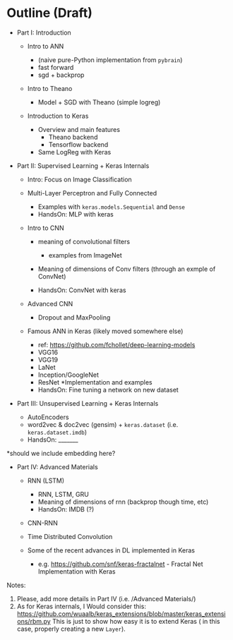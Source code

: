 # Outline (Draft)

- Part I: Introduction

    - Intro to ANN 
        - (naive pure-Python implementation from `pybrain`)
        - fast forward
        - sgd + backprop
    - Intro to Theano
        - Model + SGD with Theano (simple logreg) 
        
    - Introduction to Keras
        - Overview and main features
            - Theano backend
            - Tensorflow backend
        - Same LogReg with Keras

- Part II: Supervised Learning + Keras Internals
    - Intro: Focus on Image Classification
    - Multi-Layer Perceptron and Fully Connected
        - Examples with `keras.models.Sequential` and `Dense`
        - HandsOn: MLP with keras 
        
    - Intro to CNN
        - meaning of convolutional filters
            - examples from ImageNet
        
        - Meaning of dimensions of Conv filters (through an exmple of ConvNet) 
        - HandsOn: ConvNet with keras 

    - Advanced CNN
        -  Dropout and MaxPooling
    - Famous ANN in Keras (likely moved somewhere else)
        - ref: https://github.com/fchollet/deep-learning-models
        - VGG16
        - VGG19
        - LaNet
        - Inception/GoogleNet
        - ResNet
        *Implementation and examples 
        - HandsOn: Fine tuning a network on new dataset 
        
- Part III: Unsupervised Learning + Keras Internals
    - AutoEncoders
    - word2vec & doc2vec (gensim) + `keras.dataset` (i.e. `keras.dataset.imdb`)   
    - HandsOn: _______

*should we include embedding here? 

- Part IV: Advanced Materials
    - RNN (LSTM)
        -  RNN, LSTM, GRU  
        -  Meaning of dimensions of rnn (backprop though time, etc)
        -  HandsOn: IMDB (?)

    - CNN-RNN
    - Time Distributed Convolution 
    - Some of the recent advances in DL implemented in Keras
        - e.g. https://github.com/snf/keras-fractalnet - Fractal Net Implementation with Keras


Notes:

1) Please, add more details in Part IV (i.e. /Advanced Materials/)
2) As for Keras internals, I Would consider this: https://github.com/wuaalb/keras_extensions/blob/master/keras_extensions/rbm.py
This is just to show how easy it is to extend Keras ( in this case, properly creating a new `Layer`).
